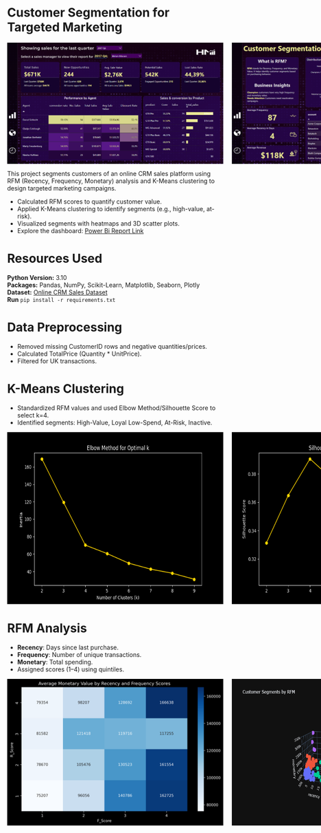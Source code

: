 # Customer Segmentation for Targeted Marketing
<div style="display: flex; gap: 20px; flex-wrap: nowrap; justify-content: left;">
  <img src="images/main_page.png" alt="Main Page" width="600" height="auto">
  <img src="images/segmentation.png" alt="Segmentation" width="600" height="auto">
</div>


This project segments customers of an online CRM sales platform using RFM (Recency, Frequency, Monetary) analysis and K-Means clustering to design targeted marketing campaigns.

- Calculated RFM scores to quantify customer value.
- Applied K-Means clustering to identify segments (e.g., high-value, at-risk).
- Visualized segments with heatmaps and 3D scatter plots.
- Explore the dashboard: [Power Bi Report Link](https://app.powerbi.com/view?r=eyJrIjoiN2UxYjJkNzItMTdiNS00ZDUwLWJkYWQtODYxMmRkN2ZlMjcxIiwidCI6IjkxZmE3NDMzLWJkZmUtNDAxYS04NmY3LWYwZDI0OGNlMDgyNiJ9)

# Resources Used
**Python Version:** 3.10<br>
**Packages:** Pandas, NumPy, Scikit-Learn, Matplotlib, Seaborn, Plotly<br>
**Dataset:** [Online CRM Sales Dataset](https://www.kaggle.com/datasets/innocentmfa/crm-sales-opportunities/data)<br>
**Run** ```pip install -r requirements.txt```<br>

# Data Preprocessing
- Removed missing CustomerID rows and negative quantities/prices.
- Calculated TotalPrice (Quantity * UnitPrice).
- Filtered for UK transactions.

# K-Means Clustering
- Standardized RFM values and used Elbow Method/Silhouette Score to select k=4.
- Identified segments: High-Value, Loyal Low-Spend, At-Risk, Inactive.

<div style="display: flex; gap: 20px; flex-wrap: nowrap; justify-content: left;">
  <img src="images/elbow_plot.png" alt="3D Cluster Scatter" width="600" height="400">
  <img src="images/silhouette_plot.png" alt="Silhouette Score Plot" width="600" height="400">
</div>

# RFM Analysis
- **Recency**: Days since last purchase.
- **Frequency**: Number of unique transactions.
- **Monetary**: Total spending.
- Assigned scores (1–4) using quintiles.

<div style="display: flex; gap: 20px; flex-wrap: nowrap; justify-content: ;left;">
  <img src="images/heatmap.png" alt="RFM Heatmap" width="600" height="auto">
  <img src="images/newplot.png" alt="Elbow Plot" width="600" height="auto">
</div>

